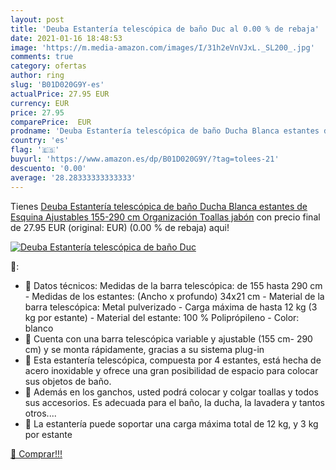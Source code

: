 ```yaml
---
layout: post
title: 'Deuba Estantería telescópica de baño Duc al 0.00 % de rebaja'
date: 2021-01-16 18:48:53
image: 'https://m.media-amazon.com/images/I/31h2eVnVJxL._SL200_.jpg'
comments: true
category: ofertas
author: ring
slug: 'B01D020G9Y-es'
actualPrice: 27.95 EUR
currency: EUR
price: 27.95
comparePrice:  EUR
prodname: 'Deuba Estantería telescópica de baño Ducha Blanca estantes de Esquina Ajustables 155-290 cm Organización Toallas jabón'
country: 'es'
flag: '🇪🇸'
buyurl: 'https://www.amazon.es/dp/B01D020G9Y/?tag=tolees-21'
descuento: '0.00'
average: '28.28333333333333'
---
```


Tienes [Deuba Estantería telescópica de baño Ducha Blanca estantes de Esquina Ajustables 155-290 cm Organización Toallas jabón](https://www.amazon.es/dp/B01D020G9Y/?tag=tolees-21) con precio final de  27.95 EUR (original:  EUR) (0.00 %  de rebaja) aqui!

[![Deuba Estantería telescópica de baño Duc](https://m.media-amazon.com/images/I/31h2eVnVJxL._SL200_.jpg)](https://www.amazon.es/dp/B01D020G9Y/?tag=tolees-21)

🔎:

- 🚿 Datos técnicos: Medidas de la barra telescópica: de 155 hasta 290 cm - Medidas de los estantes: (Ancho x profundo) 34x21 cm - Material de la barra telescópica: Metal pulverizado - Carga máxima de hasta 12 kg (3 kg por estante) - Material del estante: 100 % Poliprópileno - Color: blanco
- 🚿 Cuenta con una barra telescópica variable y ajustable (155 cm- 290 cm) y se monta rápidamente, gracias a su sistema plug-in
- 🚿 Esta estantería telescópica, compuesta por 4 estantes, está hecha de acero inoxidable y ofrece una gran posibilidad de espacio para colocar sus objetos de baño.
- 🚿 Además en los ganchos, usted podrá colocar y colgar toallas y todos sus accesorios. Es adecuada para el baño, la ducha, la lavadera y tantos otros....
- 🚿 La estantería puede soportar una carga máxima total de 12 kg, y 3 kg por estante

[🛒 Comprar!!!](https://www.amazon.es/dp/B01D020G9Y/?tag=tolees-21)
